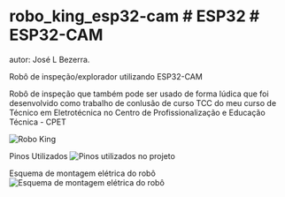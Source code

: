 # robo_king_esp32-cam # ESP32 # ESP32-CAM
autor: José L Bezerra.

Robô de inspeção/explorador utilizando ESP32-CAM

Robô de inspeção que também pode ser usado de forma lúdica que foi desenvolvido como trabalho de conlusão de curso TCC
do meu curso de Técnico em Eletrotécnica no Centro de Profissionalização e Educação Técnica - CPET



![Robo King](https://github.com/LinharesKing/robo_king_esp32-cam/assets/157310295/acfdd7f2-6500-42f7-a306-3c3a454d2b9c)


Pinos Utilizados
![Pinos utilizados no projeto](https://github.com/LinharesKing/robo_king_esp32-cam/assets/157310295/0ccc3b0e-6d88-48a3-82c3-4d06419904b6)

Esquema de montagem elétrica do robô
![Esquema de montagem elétrica do robô](https://github.com/LinharesKing/robo_king_esp32-cam/assets/157310295/b73c83ad-49de-4497-a8a7-5bdc17096235)




